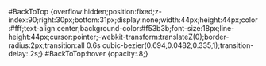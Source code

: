 
#BackToTop {overflow:hidden;position:fixed;z-index:90;right:30px;bottom:31px;display:none;width:44px;height:44px;color:#fff;text-align:center;background-color:#f53b3b;font-size:18px;line-height:44px;cursor:pointer;-webkit-transform:translateZ(0);border-radius:2px;transition:all 0.6s cubic-bezier(0.694,0.0482,0.335,1);transition-delay:.2s;}
#BackToTop:hover {opacity:.8;}
